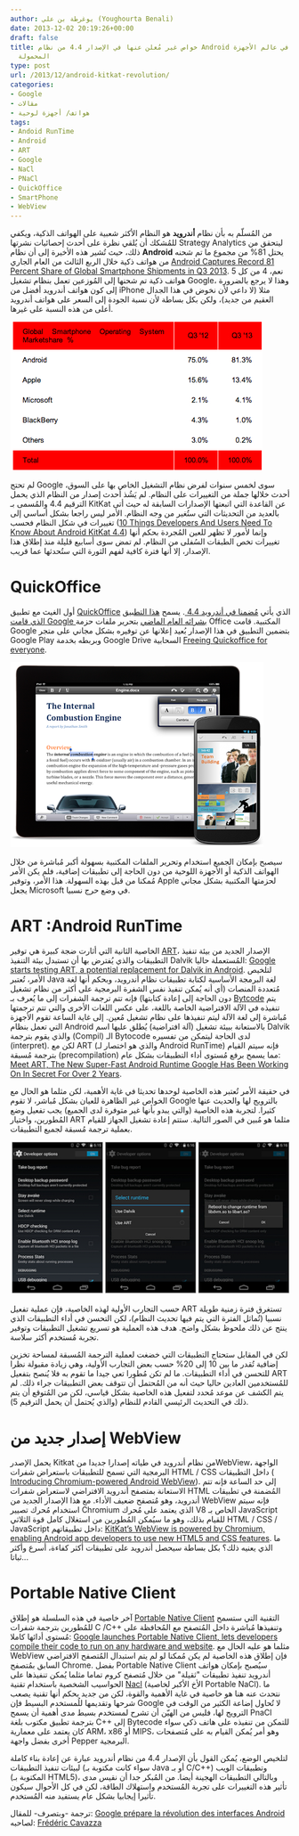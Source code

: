 ```yaml
---
author: يوغرطة بن علي (Youghourta Benali)
date: 2013-12-02 20:19:26+00:00
draft: false
title: خواص غير مُعلن عنها في الإصدار 4.4 من نظام Android تُمهّد لثورة في عالم الأجهزة
  المحمولة
type: post
url: /2013/12/android-kitkat-revolution/
categories:
- Google
- مقالات
- هواتف/ أجهزة لوحية
tags:
- Andoid RunTime
- Android
- ART
- Google
- NaCl
- PNaCl
- QuickOffice
- SmartPhone
- WebView
---
```


من المُسلّم به بأن نظام **أندرويد** هو النظام الأكثر شعبية على الهواتف الذكية، ويكفي للمُشكك أن يُلقي نظرة على أحدث إحصائيات نشرتها Strategy Analytics ليتحقق من ذلك، حيث تُشير هذه الأخيرة إلى أن نظام **Android** يحتل 81% من مجموع ما تم شحنه من هواتف ذكية خلال الربع الثالث من العام الجاري [Android Captures Record 81 Percent Share of Global Smartphone Shipments in Q3 2013](http://blogs.strategyanalytics.com/WSS/post/2013/10/31/Android-Captures-Record-81-Percent-Share-of-Global-Smartphone-Shipments-in-Q3-2013.aspx). نعم، 4 من كل 5 هواتف ذكية تم شحنها إلى المُوزعين تعمل بنظام تشغيل Google، وهذا لا يرجع بالضرورة إلى كون هواتف أندرويد أفضل من iPhone مثلا (لا داعي لأن نخوض في هذا الجدال العقيم من جديد)، ولكن بكل بساطة لأن نسبة الجودة إلى السعر على هواتف أندرويد أعلى من هذه النسبة على غيرها.




[![Smartphone_OS](Smartphone_OS.jpg)
](Smartphone_OS.jpg)




لم تحتج Google سوى لخمس سنوات لفرض نظام التشغيل الخاص بها على السوق، أحدث خلالها جملة من التغييرات على النظام. لم يَشُذ أحدث إصدار من النظام الذي يحمل الترقيم 4.4 والمُسمى بـ KitKat عن القاعدة التي اتبعتها الإصدارات السابقة له حيث أتى بالعديد من التحديثات التي ستُغير من وجه النظام. الأمر ليس راجعا بشكل أساسي إلى تغييرات في شكل النظام فحسب ([10 Things Developers And Users Need To Know About Android KitKat 4.4](http://readwrite.com/2013/11/07/android-kitkat-developers-users)) وإنما لأمور لا تظهر للعين المُجردة بحكم أنها تغييرات تخص الطبقات السُفلى من النظام. لم تمض سوى أسابيع قليلة منذ إطلاق هذا الإصدار، إلا أنها فترة كافية لفهم الثورة التي ستُحدثها عما قريب.





# QuickOffice




أول الغيث مع تطبيق [QuickOffice](https://play.google.com/store/apps/details?id=com.quickoffice.android) الذي يأتي [مُضمن](http://research.gigaom.com/2013/11/google-quickoffice-ships-with-android-kitkat/)[ا في أندرويد ](http://research.gigaom.com/2013/11/google-quickoffice-ships-with-android-kitkat/)[4.4 ](http://research.gigaom.com/2013/11/google-quickoffice-ships-with-android-kitkat/). يسمح [هذا التطبيق الذي قامت ](https://www.it-scoop.com/2012/06/google-quickoffice-meebo/)[Google بشرائه العام الماضي](https://www.it-scoop.com/2012/06/google-quickoffice-meebo/) بتحرير ملفات حزمة Office المكتبية. قامت Google بتضمين التطبيق في هذا الإصدار بُعيد إعلانها عن توفيره بشكل مجاني على متجر Google Play وبربطه بخدمة Google Drive السحابية [Freeing Quickoffice for everyone](https://plus.google.com/+GoogleDrive/posts/Gz5GpSeCW4x).




[![quickoffice](quickoffice.png)
](quickoffice.png)




سيصبح بإمكان الجميع استخدام وتحرير الملفات المكتبية بسهولة أكبر مُباشرة من خلال الهواتف الذكية أو الأجهزة اللوحية من دون الحاجة إلى تطبيقات إضافية، فلم يكن الأمر مُمكنا من قبل بهذه السهولة. هذا الأمر، وتوفير Apple لحزمتها المكتبية بشكل مجاني يجعل Microsoft في وضع حرج نسبيا.





# ART :Android RunTime




الخاصية الثانية التي أثارت ضجة كبيرة هي توفير [ART](http://source.android.com/devices/tech/dalvik/art.html)، الإصدار الجديد من بيئة تنفيذ التطبيقات والذي يُفترض بها أن تستبدل بيئة التنفيذ Dalvik المُستعملة حاليا: [Google starts testing ART, a potential replacement for Dalvik in Android](http://gigaom.com/2013/11/06/google-starts-testing-art-a-potential-replacement-for-dalvik-in-android/). لتلخيص الأمر، تُعتبر Java لغة البرمجة الأساسية لكتابة تطبيقات نظام أندرويد، وبحكم أنها لغة مُتعددة المنصات (أي أنه يُمكن تنفيذ نفس الشفرة البرمجية على أكثر من نظام تشغيل دون الحاجة إلى إعادة كتابتها) فإنه تتم ترجمة الشفرات إلى ما يُعرف بـ [Bytcode](http://en.wikipedia.org/wiki/Java_bytecode) يتم تنفيذه في الآلة الافتراضية الخاصة باللغة، على عكس اللغات الأخرى والتي تتم ترجمتها مُباشرة إلى لغة الآلة ليتم تنفيذها على نظام تشغيل مُعين. إلى غاية الساعة تقوم الأجهزة التي تعمل بنظام Android بالاستعانة ببيئة تشغيل (آلة افتراضية) يُطلق عليها اسم Dalvik والذي يقوم بترجمة (Compil) الـ Bytocode لدى الحاجة ليتمكن من تفسيره (interpret). لكن مع ART (والذي هو اختصار لـ Android RunTime) فإنه سيتم القيام بترجمة مُسبقة (precompilation) مما يسمح برفع مُستوى أداء التطبيقات بشكل عام: [Meet ART, The New Super-Fast Android Runtime Google Has Been Working On In Secret For Over 2 Years](http://www.androidpolice.com/2013/11/06/meet-art-part-1-the-new-super-fast-android-runtime-google-has-been-working-on-in-secret-for-over-2-years-debuts-in-kitkat/).




في حقيقة الأمر تُعتبر هذه الخاصية لوحدها تحديثا في غاية الأهمية، لكن مثلما هو الحال مع الخواص غير الظاهرة للعيان بشكل مُباشر، لا تقوم Google بالترويج لها والحديث عنها كثيرا. لتجربة هذه الخاصية (والتي يبدو بأنها غير متوفرة لدى الجميع) يجب تفعيل وضع المُطورين، واختيار ART مثلما هو مُبين في الصور التالية. ستتم إعادة تشغيل الجهاز للقيام بعملية ترجمة مُسبقة لجميع التطبيقات.




[![ART](ART.jpg)
](ART.jpg)




حسب التجارب الأولية لهذه الخاصية، فإن عملية تفعيل ART تستغرق فترة زمنية طويلة نسبيا (تُماثل الفترة التي يتم فيها تحديث النظام)، لكن التحسن في أداء التطبيقات الذي ينتج عن ذلك ملحوظ بشكل واضح. هدف هذه العملية هو تسريع تشغيل التطبيقات وتوفير تجربة مُستخدم أكثر سلاسة.




لكن في المقابل ستحتاج التطبيقات التي خضغت لعملية الترجمة المُسبقة لمساحة تخزين إضافية تُقدر ما بين 10 إلى 20% حسب بعض التجارب الأولية، وهي زيادة مقبولة نظرا للتحسن في أداء التطبيقات. ما لم تكن مُطورا تعي جيدا ما تقوم به فلا يُنصح بتفعيل ART للمُستخدمين العادين حاليا حيث أنه من المُحتمل أن تتوقف بعض التطبيقات جراء ذلك. لم يتم الكشف عن موعد مُحدد لتفعيل هذه الخاصية بشكل قياسي، لكن من المُتوقع أن يتم ذلك في التحديث الرئيسي القادم للنظام (والذي يُحتمل أن يحمل الترقيم 5).





# إصدار جديد من WebView




يحمل الإصدر Kitkat من نظام أندرويد في طياته إصدارا جديدا منWebView، الواجهة البرمجية التي تسمح للتطبيقات باستعراض شفرات HTML / CSS داخل التطبيقات ( [Introducing Chromium-powered Android WebView](http://blog.chromium.org/2013/11/introducing-chromium-powered-android.html)). إلى حد الساعة فإنه تتم الاستعانة بمتصفح أندرويد الافتراضي لاستعراض شفرات HTML المُضمنة في تطبيقات أندرويد، وهو مُتصفح ضعيف الأداء. مع هذا الإصدار الجديد من WebView فإنه سيتم استخدام مُحرك تصيير Chromium الذي يعتمد على مُحرك V8 الخاص بـ JavaScript للقيام بذلك، وهو ما سيُمكن المُطورين من استغلال كامل قوة الثلاثي HTML / CSS / JavaScript داخل تطبيقاتهم: [KitKat’s WebView is powered by Chromium, enabling Android app developers to use new HTML5 and CSS features](http://thenextweb.com/google/2013/11/02/kitkats-webview-powered-chromium-enabling-android-app-developers-use-new-html5-css-features). ما الذي يعنيه ذلك؟ بكل بساطة سيحصل أندرويد على تطبيقات أكثر كفاءة، أسرع وأكثر ثباتا...





# Portable Native Client




آخر خاصية في هذه السلسلة هو إطلاق [Portable Native Client](http://blog.chromium.org/2013/11/portable-native-client-pinnacle-of.html) التقنية التي ستسمح للمُطورين بترجمة شفرات C /C++ وتنفيذها مُباشرة داخل المُتصفح مع المُحافظة على مُستوى أدائها كاملا: [Google launches Portable Native Client, lets developers compile their code to run on any hardware and website](http://thenextweb.com/google/2013/11/12/google-launches-portable-native-client-lets-developers-compile-code-run-hardware-site/). مثلما هو عليه الحال مع WebView فإن إطلاق هذه الخاصية لم يكن مُمكنا لو لم يتم استبدال المُتصفح الافتراضي السابق بمُتصفح Chrome. بفضل Portable Native Client سيُصبح بإمكان هواتف أندرويد تنفيذ تطبيقات "ثقيلة" من خلال مُتصفح كروم تماما مثلما يُمكن تنفيذها على الحواسيب الشخصية باستخدام تقنية [Nacl](https://www.it-scoop.com/2013/10/google-mozilla-kill-plugins/) (الأخ الأكبر لخاصية Portable NaCl). ما نتحدث عنه هنا هو خاصية في غاية الأهمية والقوة، لكن من جديد بحكم أنها تقنية يصعب شرحها وتقديمها للُمستخدم البسيط فإن Google لا تُحاول إضاعة الكثير من الوقت في الترويج لها، فليس من الهيّن أن تشرح لمستخدم بسيط مدى أهمية أن يسمح PnaCl بترجمة تطبيق مكتوب بلغة C++ إلى Bytecode للتمكن من تنفيذه على هاتف ذكي سواء كان يعتمد على معمارية ARM، x86 أو MIPS، وهو أمر يُمكن القيام به على مُتصفحات أخرى بفضل واجهة Pepper البرمجية.




لتلخيص الوضع، يُمكن القول بأن الإصدار 4.4 من نظام أندرويد عبارة عن إعادة بناء كاملة لبيئات تنفيذ التطبيقات (سواء كانت مكتوبة بـ Java أو بـ C/C++) وتطبيقات الويب (المكتوبة بـ HTML5)، وبالتالي التطبيقات الهجينة أيضا. من المُبكر جدا أن نقيس مدى تأثير هذه التغييرات على تجربة المُستخدم واستهلاك الطاقة، لكن في كل الأحوال سيكون تأثيرا إيجابيا بشكل عام يستفيد منه المُستخدم.




ترجمة -وبتصرف- للمقال: [Google prépare la révolution des interfaces Android](http://www.interfacesriches.fr/2013/11/12/google-prepare-revolution-interfaces-android/) لصاحبه: [Frédéric Cavazza](https://twitter.com/FredCavazza)
